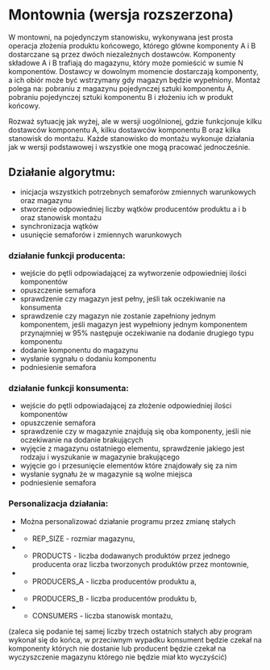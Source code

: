 # Montownia (wersja rozszerzona)

W montowni, na pojedynczym stanowisku, wykonywana jest prosta operacja złożenia produktu końcowego, którego główne komponenty A i B dostarczane są przez
dwóch niezależnych dostawców. Komponenty składowe A i B trafiają do magazynu,
który może pomieścić w sumie N komponentów. Dostawcy w dowolnym momencie
dostarczają komponenty, a ich obiór może być wstrzymany gdy magazyn będzie wypełniony. Montaż polega na: pobraniu z magazynu pojedynczej sztuki komponentu A,
pobraniu pojedynczej sztuki komponentu B i złożeniu ich w produkt końcowy.

Rozważ sytuację jak wyżej, ale w wersji uogólnionej, gdzie funkcjonuje kilku dostawców komponentu A, kilku dostawców komponentu B oraz kilka stanowisk do montażu. Każde stanowisko do montażu wykonuje działania jak w wersji podstawowej i
wszystkie one mogą pracować jednocześnie.


## Działanie algorytmu:
- inicjacja wszystkich potrzebnych semaforów zmiennych warunkowych oraz magazynu
- stworzenie odpowiedniej liczby wątków producentów produktu a i b oraz stanowisk montażu
- synchronizacja wątków
- usunięcie semaforów i zmiennych warunkowych

### działanie funkcji producenta:
- wejście do pętli odpowiadającej za wytworzenie odpowiedniej ilości komponentów
- opuszczenie semafora
- sprawdzenie czy magazyn jest pełny, jeśli tak oczekiwanie na konsumenta
- sprawdzenie czy magazyn nie zostanie zapełniony jednym komponentem, jeśli magazyn jest wypełniony jednym komponentem przynajmniej w 95% następuje oczekiwanie na dodanie drugiego typu komponentu
- dodanie komponentu do magazynu
- wysłanie sygnału o dodaniu komponentu
- podniesienie semafora

### działanie funkcji konsumenta:
- wejście do pętli odpowiadającej za złożenie odpowiedniej ilości komponentów
- opuszczenie semafora
- sprawdzenie czy w magazynie znajdują się oba komponenty, jeśli nie oczekiwanie na dodanie brakujących
- wyjęcie z magazynu ostatniego elementu, sprawdzenie jakiego jest rodzaju i wyszukanie w magazynie brakującego
- wyjęcie go i przesunięcie elementów które znajdowały się za nim
- wysłanie sygnału że w magazynie są wolne miejsca
- podniesienie semafora


### Personalizacja działania:
- Można personalizować działanie programu przez zmianę stałych 
- - REP_SIZE - rozmiar magazynu, 
- - PRODUCTS - liczba dodawanych produktów przez jednego producenta oraz liczba tworzonych produktów przez montownie,
- - PRODUCERS_A - liczba producentów produktu a,
- - PRODUCERS_B - liczba producentów produktu b,
- - CONSUMERS - liczba stanowisk montażu,

(zaleca się podanie tej samej liczby trzech ostatnich stałych aby program wykonał się do końca, w przeciwnym wypadku konsument będzie czekał na komponenty których nie dostanie lub producent będzie czekał na wyczyszczenie magazynu którego nie będzie miał kto wyczyścić)